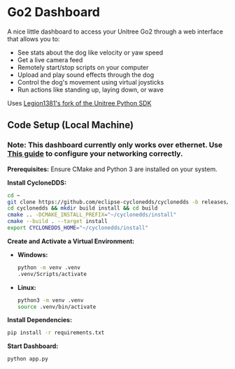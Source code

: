 # Go2 Dashboard

A nice little dashboard to access your Unitree Go2 through a web interface that allows you to:
- See stats about the dog like velocity or yaw speed
- Get a live camera feed
- Remotely start/stop scripts on your computer
- Upload and play sound effects through the dog
- Control the dog's movement using virtual joysticks
- Run actions like standing up, laying down, or wave

Uses [Legion1381's fork of the Unitree Python SDK](https://github.com/legion1581/go2_python_sdk2/tree/dev)

## Code Setup (Local Machine)

### Note: This dashboard currently only works over ethernet. Use [This guide](https://support.unitree.com/home/en/developer/Quick_start) to configure your networking correctly.

**Prerequisites:**
Ensure CMake and Python 3 are installed on your system.

**Install CycloneDDS:**
```bash
cd ~
git clone https://github.com/eclipse-cyclonedds/cyclonedds -b releases/0.10.x 
cd cyclonedds && mkdir build install && cd build
cmake .. -DCMAKE_INSTALL_PREFIX="~/cyclonedds/install"
cmake --build . --target install
export CYCLONEDDS_HOME="~/cyclonedds/install"
```

**Create and Activate a Virtual Environment:**
- **Windows:**
  ```bash
  python -m venv .venv
  .venv/Scripts/activate
  ```
- **Linux:**
  ```bash
  python3 -m venv .venv
  source .venv/bin/activate
  ```

**Install Dependencies:**
```bash
pip install -r requirements.txt
```

**Start Dashboard:**
```bash
python app.py
```
